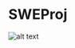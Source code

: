# SWEProj
![alt text](https://github.com/KevinGranlund/SWEProj/tree/master/images/a1.jpg?raw=true)

